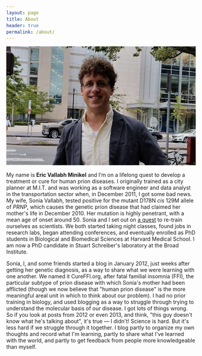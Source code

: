 ```yaml
---
layout: page
title: About
header: true
permalink: /about/
---
```


![Eric Minikel](/imgs/e-2015-09-10-800x500.png)

My name is **Eric Vallabh Minikel** and I’m on a lifelong quest to develop a treatment or cure for human prion diseases. I originally trained as a city planner at M.I.T. and was working as a software engineer and data analyst in the transportation sector when, in December 2011, I got some bad news. My wife, Sonia Vallabh, tested positive for the mutant D178N *cis* 129M allele of *PRNP*, which causes the genetic prion disease that had claimed her mother's life in December 2010. Her mutation is highly penetrant, with a mean age of onset around 50. Sonia and I set out on [a quest](http://www.newyorker.com/books/page-turner/a-prion-love-story) to re-train ourselves as scientists. We both started taking night classes, found jobs in research labs, began attending conferences, and eventually enrolled as PhD students in Biological and Biomedical Sciences at Harvard Medical School. I am now a PhD candidate in Stuart Schreiber's laboratory at the Broad Institute.

Sonia, I, and some friends started a blog in January 2012, just weeks after getting her genetic diagnosis, as a way to share what we were learning with one another. We named it CureFFI.org, after fatal familial insomnia (FFI), the particular subtype of prion disease with which Sonia's mother had been afflicted (though we now believe that "human prion disease" is the more meaningful areal unit in which to think about our problem). I had no prior training in biology, and used blogging as a way to struggle through trying to understand the molecular basis of our disease. I got lots of things wrong. So if you look at posts from 2012 or even 2013, and think, "this guy doesn't know what he's talking about", it's true &mdash; I didn't! Science is hard. But it's less hard if we struggle through it together. I blog partly to organize my own thoughts and record what I'm learning, partly to share what I've learned with the world, and partly to get feedback from people more knowledgeable than myself.

